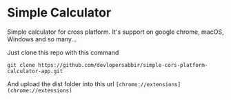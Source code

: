# Simple Calculator

Simple calculator for cross platform. It's support on google chrome, macOS, Windows and so many...

Just clone this repo with this command

```console
git clone https://github.com/devlopersabbir/simple-cors-platform-calculator-app.git
```

And upload the dist folder into this url `[chrome://extensions](chrome://extensions)`
